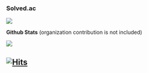 
### Solved.ac
  <img src="http://mazassumnida.wtf/api/v2/generate_badge?boj=makerdark98">

**Github Stats** (organization contribution is not included)

  <img src="https://github-readme-stats.vercel.app/api?username=makerdark98&hide=stars&show_icons=true&theme=dracula&count_private=true&line_height=32">

[![Hits](https://hits.seeyoufarm.com/api/count/incr/badge.svg?url=https%3A%2F%2Fgithub.com%2Fmakerdark98&count_bg=%23B928EF&title_bg=%23000000&icon=&icon_color=%23E7E7E7&title=hits&edge_flat=false)](https://hits.seeyoufarm.com)
---
